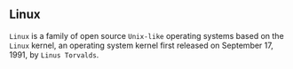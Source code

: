 ## Linux

`Linux` is a family of open source `Unix-like` operating systems based on the `Linux` kernel, an operating system kernel first released on September 17, 1991, by `Linus Torvalds`.